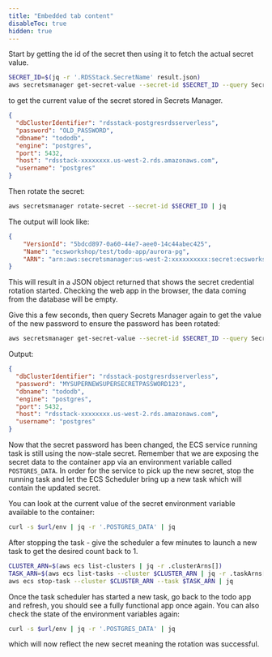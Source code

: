 ```yaml
---
title: "Embedded tab content"
disableToc: true
hidden: true
---
```


Start by getting the id of the secret then using it to fetch the actual secret value.  

```bash
SECRET_ID=$(jq -r '.RDSStack.SecretName' result.json)
aws secretsmanager get-secret-value --secret-id $SECRET_ID --query SecretString --output text | jq
```

to get the current value of the secret stored in Secrets Manager.

```json
{
  "dbClusterIdentifier": "rdsstack-postgresrdsserverless",
  "password": "OLD_PASSWORD",
  "dbname": "tododb",
  "engine": "postgres",
  "port": 5432,
  "host": "rdsstack-xxxxxxxx.us-west-2.rds.amazonaws.com",
  "username": "postgres"
}
```

Then rotate the secret:

```bash
aws secretsmanager rotate-secret --secret-id $SECRET_ID | jq
```

The output will look like:

```json
{
    "VersionId": "5bdcd897-0a60-44e7-aee0-14c44abec425", 
    "Name": "ecsworkshop/test/todo-app/aurora-pg", 
    "ARN": "arn:aws:secretsmanager:us-west-2:xxxxxxxxxx:secret:ecsworkshop/test/todo-app/aurora-pg-jzAIx2"
}
```

This will result in a JSON object returned that shows the secret credential rotation started.   Checking the web app in the browser, the data coming from the database will be empty.

Give this a few seconds, then query Secrets Manager again to get the value of the new password to ensure the password has been rotated:

```bash
aws secretsmanager get-secret-value --secret-id $SECRET_ID --query SecretString --output text | jq
```

Output:

```json
{
  "dbClusterIdentifier": "rdsstack-postgresrdsserverless",
  "password": "MYSUPERNEWSUPERSECRETPASSWORD123",
  "dbname": "tododb",
  "engine": "postgres",
  "port": 5432,
  "host": "rdsstack-xxxxxxxx.us-west-2.rds.amazonaws.com",
  "username": "postgres"
}
```

Now that the secret password has been changed, the ECS service running task is still using the now-stale secret.  Remember that we are exposing the secret data to the container app via an environment variable called `POSTGRES_DATA`.  In order for the service to pick up the new secret, stop the running task and let the ECS Scheduler bring up a new task which will contain the updated secret.

You can look at the current value of the secret environment variable available to the container:

```bash
curl -s $url/env | jq -r '.POSTGRES_DATA' | jq
```

After stopping the task - give the scheduler a few minutes to launch a new task to get the desired count back to 1.

```bash
CLUSTER_ARN=$(aws ecs list-clusters | jq -r .clusterArns[])
TASK_ARN=$(aws ecs list-tasks --cluster $CLUSTER_ARN | jq -r .taskArns[])
aws ecs stop-task --cluster $CLUSTER_ARN --task $TASK_ARN | jq
```

Once the task scheduler has started a new task, go back to the todo app and refresh, you should see a fully functional app once again.   You can also check the state of the environment variables again:

```bash
curl -s $url/env | jq -r '.POSTGRES_DATA' | jq
```

which will now reflect the new secret meaning the rotation was successful.
